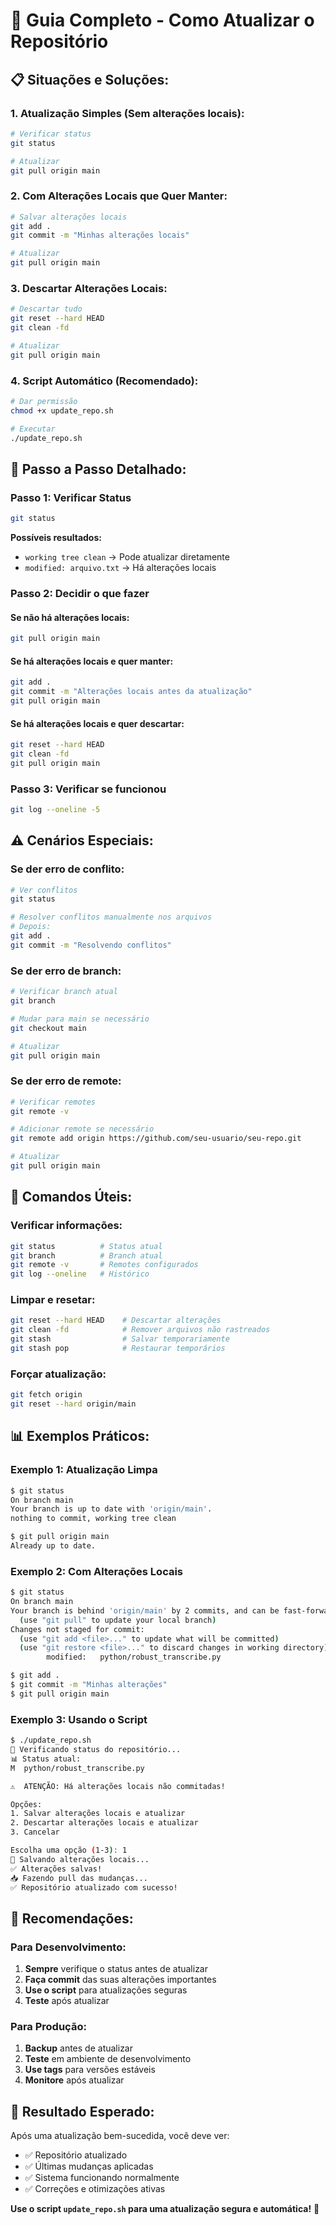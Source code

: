 # 🔄 Guia Completo - Como Atualizar o Repositório

## 📋 **Situações e Soluções:**

### **1. Atualização Simples (Sem alterações locais):**
```bash
# Verificar status
git status

# Atualizar
git pull origin main
```

### **2. Com Alterações Locais que Quer Manter:**
```bash
# Salvar alterações locais
git add .
git commit -m "Minhas alterações locais"

# Atualizar
git pull origin main
```

### **3. Descartar Alterações Locais:**
```bash
# Descartar tudo
git reset --hard HEAD
git clean -fd

# Atualizar
git pull origin main
```

### **4. Script Automático (Recomendado):**
```bash
# Dar permissão
chmod +x update_repo.sh

# Executar
./update_repo.sh
```

## 🚀 **Passo a Passo Detalhado:**

### **Passo 1: Verificar Status**
```bash
git status
```

**Possíveis resultados:**
- `working tree clean` → Pode atualizar diretamente
- `modified: arquivo.txt` → Há alterações locais

### **Passo 2: Decidir o que fazer**

#### **Se não há alterações locais:**
```bash
git pull origin main
```

#### **Se há alterações locais e quer manter:**
```bash
git add .
git commit -m "Alterações locais antes da atualização"
git pull origin main
```

#### **Se há alterações locais e quer descartar:**
```bash
git reset --hard HEAD
git clean -fd
git pull origin main
```

### **Passo 3: Verificar se funcionou**
```bash
git log --oneline -5
```

## ⚠️ **Cenários Especiais:**

### **Se der erro de conflito:**
```bash
# Ver conflitos
git status

# Resolver conflitos manualmente nos arquivos
# Depois:
git add .
git commit -m "Resolvendo conflitos"
```

### **Se der erro de branch:**
```bash
# Verificar branch atual
git branch

# Mudar para main se necessário
git checkout main

# Atualizar
git pull origin main
```

### **Se der erro de remote:**
```bash
# Verificar remotes
git remote -v

# Adicionar remote se necessário
git remote add origin https://github.com/seu-usuario/seu-repo.git

# Atualizar
git pull origin main
```

## 🔧 **Comandos Úteis:**

### **Verificar informações:**
```bash
git status          # Status atual
git branch          # Branch atual
git remote -v       # Remotes configurados
git log --oneline   # Histórico
```

### **Limpar e resetar:**
```bash
git reset --hard HEAD    # Descartar alterações
git clean -fd            # Remover arquivos não rastreados
git stash                # Salvar temporariamente
git stash pop            # Restaurar temporários
```

### **Forçar atualização:**
```bash
git fetch origin
git reset --hard origin/main
```

## 📊 **Exemplos Práticos:**

### **Exemplo 1: Atualização Limpa**
```bash
$ git status
On branch main
Your branch is up to date with 'origin/main'.
nothing to commit, working tree clean

$ git pull origin main
Already up to date.
```

### **Exemplo 2: Com Alterações Locais**
```bash
$ git status
On branch main
Your branch is behind 'origin/main' by 2 commits, and can be fast-forwarded.
  (use "git pull" to update your local branch)
Changes not staged for commit:
  (use "git add <file>..." to update what will be committed)
  (use "git restore <file>..." to discard changes in working directory)
        modified:   python/robust_transcribe.py

$ git add .
$ git commit -m "Minhas alterações"
$ git pull origin main
```

### **Exemplo 3: Usando o Script**
```bash
$ ./update_repo.sh
🔄 Verificando status do repositório...
📊 Status atual:
M  python/robust_transcribe.py

⚠️  ATENÇÃO: Há alterações locais não commitadas!

Opções:
1. Salvar alterações locais e atualizar
2. Descartar alterações locais e atualizar
3. Cancelar

Escolha uma opção (1-3): 1
💾 Salvando alterações locais...
✅ Alterações salvas!
📥 Fazendo pull das mudanças...
✅ Repositório atualizado com sucesso!
```

## 🎯 **Recomendações:**

### **Para Desenvolvimento:**
1. **Sempre** verifique o status antes de atualizar
2. **Faça commit** das suas alterações importantes
3. **Use o script** para atualizações seguras
4. **Teste** após atualizar

### **Para Produção:**
1. **Backup** antes de atualizar
2. **Teste** em ambiente de desenvolvimento
3. **Use tags** para versões estáveis
4. **Monitore** após atualizar

## 🎉 **Resultado Esperado:**

Após uma atualização bem-sucedida, você deve ver:
- ✅ Repositório atualizado
- ✅ Últimas mudanças aplicadas
- ✅ Sistema funcionando normalmente
- ✅ Correções e otimizações ativas

**Use o script `update_repo.sh` para uma atualização segura e automática!** 🔄 
